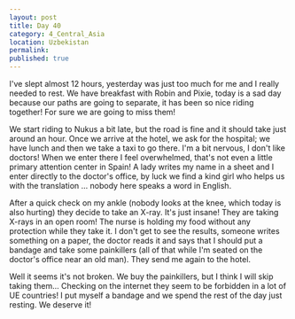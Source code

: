 ```yaml
---
layout: post
title: Day 40
category: 4_Central_Asia
location: Uzbekistan
permalink: 
published: true
---
```


I've slept almost 12 hours, yesterday was just too much for me and I really needed to rest. We have breakfast with Robin and Pixie, today is a sad day because our paths are going to separate, it has been so nice riding together! For sure we are going to miss them!

We start riding to Nukus a bit late, but the road is fine and it should take just around an hour. Once we arrive at the hotel, we ask for the hospital; we have lunch and then we take a taxi to go there. I'm a bit nervous, I don't like doctors! When we enter there I feel overwhelmed, that's not even a little primary attention center in Spain! A lady writes my name in a sheet and I enter directly to the doctor's office, by luck we find a kind girl who helps us with the translation ... nobody here speaks a word in English.

After a quick check on my ankle (nobody looks at the knee, which today is also hurting) they decide to take an X-ray. It's just insane! They are taking X-rays in an open room! The nurse is holding my food without any protection while they take it. I don't get to see the results, someone writes something on a paper, the doctor reads it and says that I should put a bandage and take some painkillers (all of that while I'm seated on the doctor's office near an old man). They send me again to the hotel.

Well it seems it's not broken. We buy the painkillers, but I think I will skip taking them... Checking on the internet they seem to be forbidden in a lot of UE countries! I put myself a bandage and we spend the rest of the day just resting. We deserve it!